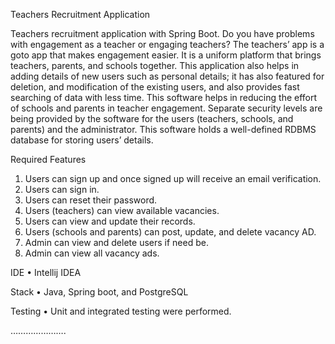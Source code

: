Teachers Recruitment Application

Teachers recruitment application with Spring Boot.
Do you have problems with engagement as a teacher or engaging teachers? The teachers’ app is a goto app that makes engagement easier. It is a uniform platform that brings teachers, parents, and schools together.
This application also helps in adding details of new users such as personal details; it has also featured for deletion, and modification of the existing users, and also provides fast searching of data with less time. This software helps in reducing the effort of schools and parents in teacher engagement.
Separate security levels are being provided by the software for the users (teachers, schools, and parents) and the administrator. This software holds a well-defined RDBMS database for storing users’ details.

Required Features
1.	Users can sign up and once signed up will receive an email verification.
2.	Users can sign in.
3.	Users can reset their password.
4.	Users (teachers) can view available vacancies.
5.	Users can view and update their records.
6.	Users (schools and parents) can post, update, and delete vacancy AD.
7.	Admin can view and delete users if need be.
8.	Admin can view all vacancy ads.

IDE
•	Intellij IDEA

Stack
•	Java, Spring boot, and PostgreSQL

Testing
•	Unit and integrated testing were performed.

………………….
